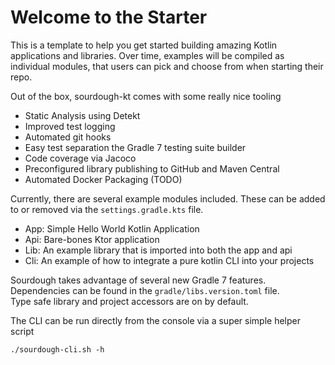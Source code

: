 # Welcome to the Starter 

This is a template to help you get started building amazing Kotlin applications and libraries.  Over time, examples
will be compiled as individual modules, that users can pick and choose from when starting their repo.
 
Out of the box, sourdough-kt comes with some really nice tooling 

- Static Analysis using Detekt
- Improved test logging
- Automated git hooks
- Easy test separation the Gradle 7 testing suite builder
- Code coverage via Jacoco
- Preconfigured library publishing to GitHub and Maven Central
- Automated Docker Packaging (TODO)

Currently, there are several example modules included.  These
can be added to or removed via the `settings.gradle.kts` file.

- App: Simple Hello World Kotlin Application
- Api: Bare-bones Ktor application
- Lib: An example library that is imported into both the app and api
- Cli: An example of how to integrate a pure kotlin CLI into your projects

Sourdough takes advantage of several new Gradle 7 features.  
Dependencies can be found in the `gradle/libs.version.toml` file.  
Type safe library and project accessors are on by default.  

The CLI can be run directly from the console via a super simple helper script

`./sourdough-cli.sh -h`
